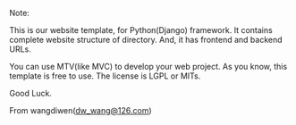 Note:

This is our website template, for Python(Django) framework.
It contains complete website structure of directory.
And, it has frontend and backend URLs.

You can use MTV(like MVC) to develop your web project.
As you know, this template is free to use. The license is LGPL or MITs.

Good Luck.

From wangdiwen(dw_wang@126.com)
